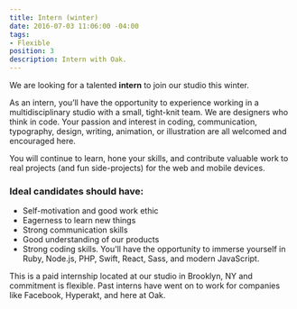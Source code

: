 ```yaml
---
title: Intern (winter)
date: 2016-07-03 11:06:00 -04:00
tags:
- Flexible
position: 3
description: Intern with Oak.
---
```


We are looking for a talented **intern** to join our studio this winter.

As an intern, you’ll have the opportunity to experience working in a multidisciplinary studio with a small, tight-knit team. We are designers who think in code. Your passion and interest in coding, communication, typography, design, writing, animation, or illustration are all welcomed and encouraged here. 

You will continue to learn, hone your skills, and contribute valuable work to real projects (and fun side-projects) for the web and mobile devices. 

### Ideal candidates should have:

- Self-motivation and good work ethic
- Eagerness to learn new things
- Strong communication skills
- Good understanding of our products
- Strong coding skills. You'll have the opportunity to immerse yourself in Ruby, Node.js, PHP, Swift, React, Sass, and modern JavaScript.

This is a paid internship located at our studio in Brooklyn, NY and commitment is flexible. Past interns have went on to work for companies like Facebook, Hyperakt, and here at Oak.